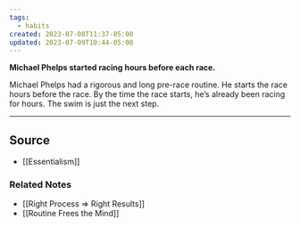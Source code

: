 ```yaml
---
tags:
  - habits
created: 2023-07-08T11:37-05:00
updated: 2023-07-09T10:44-05:00
---
```

**Michael Phelps started racing hours before each race.**

Michael Phelps had a rigorous and long pre-race routine. He starts the race hours before the race. By the time the race starts, he’s already been racing for hours. The swim is just the next step. 

---

## Source
- [[Essentialism]]

### Related Notes
- [[Right Process ⇒ Right Results]]
- [[Routine Frees the Mind]]